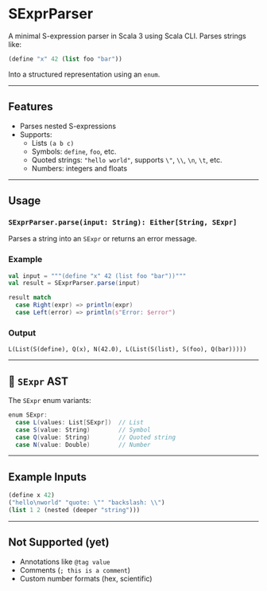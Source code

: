 # SExprParser

A minimal S-expression parser in Scala 3 using Scala CLI. Parses strings like:

```lisp
(define "x" 42 (list foo "bar"))
```

Into a structured representation using an `enum`.

---

## Features

- Parses nested S-expressions
- Supports:
  - Lists `(a b c)`
  - Symbols: `define`, `foo`, etc.
  - Quoted strings: `"hello world"`, supports `\"`, `\\`, `\n`, `\t`, etc.
  - Numbers: integers and floats

---

## Usage

### `SExprParser.parse(input: String): Either[String, SExpr]`

Parses a string into an `SExpr` or returns an error message.

### Example

```scala
val input = """(define "x" 42 (list foo "bar"))"""
val result = SExprParser.parse(input)

result match
  case Right(expr) => println(expr)
  case Left(error) => println(s"Error: $error")
```

### Output

```
L(List(S(define), Q(x), N(42.0), L(List(S(list), S(foo), Q(bar)))))
```

---

## 📄 `SExpr` AST

The `SExpr` enum variants:

```scala
enum SExpr:
  case L(values: List[SExpr])  // List
  case S(value: String)        // Symbol
  case Q(value: String)        // Quoted string
  case N(value: Double)        // Number
```

---

## Example Inputs

```lisp
(define x 42)
("hello\nworld" "quote: \"" "backslash: \\")
(list 1 2 (nested (deeper "string")))
```

---

## Not Supported (yet)

- Annotations like `@tag value`
- Comments (`; this is a comment`)
- Custom number formats (hex, scientific)
